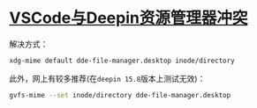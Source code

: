 # [VSCode与Deepin资源管理器冲突](https://www.cnblogs.com/jason1990/p/10161195.html)

解决方式：

```bash
xdg-mime default dde-file-manager.desktop inode/directory
```

此外，网上有较多推荐(在`deepin 15.8`版本上测试无效)：

```bash
gvfs-mime --set inode/directory dde-file-manager.desktop
```